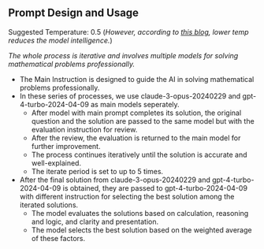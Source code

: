 ## Prompt Design and Usage

Suggested Temperature: 0.5 (*However, according to [this blog](https://eugeneyan.com/writing/prompting/#selecting-a-temperature), lower temp reduces the model intelligence.*)

*The whole process is iterative and involves multiple models for solving mathematical problems professionally.*

- The Main Instruction is designed to guide the AI in solving mathematical problems professionally.
- In these series of processes, we use claude-3-opus-20240229 and gpt-4-turbo-2024-04-09 as main models seperately.
  - After model with main prompt completes its solution, the original question and the solution are passed to the same model but with the evaluation instruction for review.
  - After the review, the evaluation is returned to the main model for further improvement.
  - The process continues iteratively until the solution is accurate and well-explained.
  - The iterate period is set to up to 5 times.
- After the final solution from claude-3-opus-20240229 and gpt-4-turbo-2024-04-09 is obtained, they are passed to gpt-4-turbo-2024-04-09 with different instruction for selecting the best solution among the iterated solutions.
  - The model evaluates the solutions based on calculation, reasoning and logic, and clarity and presentation.
  - The model selects the best solution based on the weighted average of these factors.
